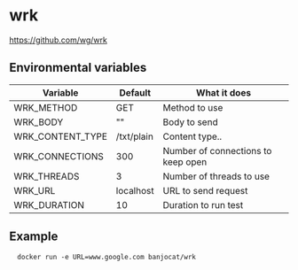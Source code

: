 # wrk
https://github.com/wg/wrk

## Environmental variables
| Variable | Default |What it does|
|----------|--------|------|
|WRK_METHOD | GET | Method to use |
|WRK_BODY | "" | Body to send|
|WRK_CONTENT_TYPE | /txt/plain | Content type..|
|WRK_CONNECTIONS | 300 | Number of connections to keep open|
|WRK_THREADS | 3 | Number of threads to use|
|WRK_URL  | localhost | URL to send request|
|WRK_DURATION | 10 | Duration to run test|


## Example

      docker run -e URL=www.google.com banjocat/wrk
